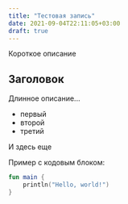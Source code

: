 ```yaml
---
title: "Тестовая запись"
date: 2021-09-04T22:11:05+03:00
draft: true
---
```


Короткое описание

 <!--more-->

## Заголовок

Длинное описание...

- первый
- второй
- третий

И здесь еще 

Пример с кодовым блоком:

``` kotlin
fun main {
    println("Hello, world!")
}
```
